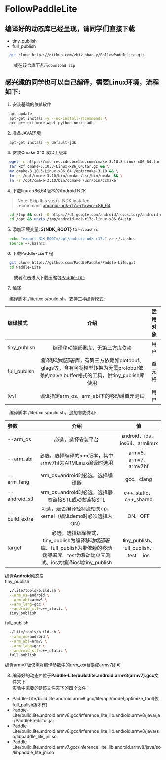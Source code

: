 # FollowPaddleLite  
## 编译好的动态库已经呈现，请同学们直接下载
* tiny_publish
* full_publish
```bash
  git clone https://github.com/zhizunbao-y/FollowPaddleLite.git  
```
　　或在该仓库下点击`download zip`
## 感兴趣的同学也可以自己编译，需要Linux环境，流程如下:
 
1. 安装基础的依赖软件
```bash
  apt update
  apt-get install -y --no-install-recommends \
  gcc g++ git make wget python unzip adb
```
2. 准备JAVA环境 
```bash
  apt-get install -y default-jdk
```
3. 安装Cmake 3.10 或以上版本 
```bash
  wget -c https://mms-res.cdn.bcebos.com/cmake-3.10.3-Linux-x86_64.tar.gz && \
  tar xzf cmake-3.10.3-Linux-x86_64.tar.gz && \
  mv cmake-3.10.3-Linux-x86_64 /opt/cmake-3.10 && \  
  ln -s /opt/cmake-3.10/bin/cmake /usr/bin/cmake && \
  ln -s /opt/cmake-3.10/bin/ccmake /usr/bin/ccmake
```
4. 下载linux x86_64版本的Android NDK  
>Note: Skip this step if NDK installed  
>recommand [android-ndk-r17c-darwin-x86_64](https://developer.android.com/ndk/downloads)
```bash
  cd /tmp && curl -O https://dl.google.com/android/repository/android-ndk-r17c-linux-x86_64.zip
  cd /opt && unzip /tmp/android-ndk-r17c-linux-x86_64.zip
```
5. 添加环境变量: $**{NDK_ROOT}** to `~/.bashrc` 
```bash
  echo "export NDK_ROOT=/opt/android-ndk-r17c" >> ~/.bashrc
  source ~/.bashrc
```
6. 下载Paddle-Lite工程
```bash
  git clone https://github.com/PaddlePaddle/Paddle-Lite.git  
  cd Paddle-Lite
```
　　或者点击进入下载压缩包[Paddle-Lite](https://github.com/PaddlePaddle/Paddle-Lite.git)  

7. 编译

  　编译脚本./lite/tools/build.sh，支持三种编译模式:

| 编译模式 | 介绍 | 适用对象 |
| :-----| :----: | :----: |
| tiny_publish | 编译移动端部署库，无第三方库依赖 | 用户 |
| full_publish | 编译移动端部署库，有第三方依赖如protobuf、glags等，含有可将模型转换为无需protobuf依赖的naive buffer格式的工具，供tiny_publish库使用 | 单元格 |
| test | 编译指定arm_os、arm_abi下的移动端单元测试 | 用户 |

  　编译脚本./lite/tools/build.sh，追加参数说明:

| 参数 | 介绍 |	值 |
|:-----|:----:|:----:|
|--arm_os|	必选，选择安装平台 |	android、ios、ios64、armlinux |
|--arm_abi|	必选，选择编译的arm版本，其中armv7hf为ARMLinux编译时选用 |	armv8、armv7、armv7hf |
|--arm_lang|	arm_os=android时必选，选择编译器	| gcc、clang |
|--android_stl|	arm_os=android时必选，选择静态链接STL或动态链接STL |	c++\_static、c++\_shared |
|--build_extra| 可选，是否编译控制流相关op、kernel（编译demo时必须选择为ON）|	ON、OFF |
|target|	必选，选择编译模式，tiny_publish为编译移动端部署库、full_publish为带依赖的移动端部署库、test为移动端单元测试、ios为编译ios端tiny_publish| tiny_publish、full_publish、test、 ios |

编译**Android**动态库  
tiny_puplish  
```bash
  ./lite/tools/build.sh \
  --arm_os=android \
  --arm_abi=armv8 \
  --arm_lang=gcc \
  --android_stl=c++_static \
  tiny_publish
 ```
full_publish  
```bash
  ./lite/tools/build.sh \
  --arm_os=android \
  --arm_abi=armv8 \
  --arm_lang=gcc \
  --android_stl=c++_static \
  full_publish
 ```
 编译armv7版仅需将编译参数中的*arm_abi*替换成armv7即可
 
 8. 编译好的动态库位于**Paddle-Lite/build.lite.android.armv8(armv7).gcc**文件夹下  
 实验中需要的是该文件夹下的四个文件：
 * Paddle-Lite/build.lite.android.armv8.gcc/lite/api/model_optimize_tool(仅full_pulish版本有)
 * Paddle-Lite/build.lite.android.armv8.gcc/inference_lite_lib.android.armv8/java/jar/PaddlePredictor.jar
 * Paddle-Lite/build.lite.android.armv8.gcc/inference_lite_lib.android.armv8/java/so/libpaddle_lite_jni.so
 * Paddle-Lite/build.lite.android.armv7.gcc/inference_lite_lib.android.armv8/java/so/libpaddle_lite_jni.so
		
		
		
